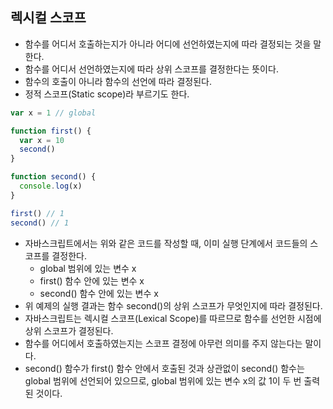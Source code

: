 ## 렉시컬 스코프

- 함수를 어디서 호출하는지가 아니라 어디에 선언하였는지에 따라 결정되는 것을 말한다.
- 함수를 어디서 선언하였는지에 따라 상위 스코프를 결정한다는 뜻이다.
- 함수의 호출이 아니라 함수의 선언에 따라 결정된다.
- 정적 스코프(Static scope)라 부르기도 한다.

```js
var x = 1 // global

function first() {
  var x = 10
  second()
}

function second() {
  console.log(x)
}

first() // 1
second() // 1
```

- 자바스크립트에서는 위와 같은 코드를 작성할 때, 이미 실행 단계에서 코드들의 스코프를 결정한다.
  - global 범위에 있는 변수 x
  - first() 함수 안에 있는 변수 x
  - second() 함수 안에 있는 변수 x
- 위 예제의 실행 결과는 함수 second()의 상위 스코프가 무엇인지에 따라 결정된다.
- 자바스크립트는 렉시컬 스코프(Lexical Scope)를 따르므로 함수를 선언한 시점에 상위 스코프가 결정된다.
- 함수를 어디에서 호출하였는지는 스코프 결정에 아무런 의미를 주지 않는다는 말이다.
- second() 함수가 first() 함수 안에서 호출된 것과 상관없이 second() 함수는 global 범위에 선언되어 있으므로, global 범위에 있는 변수 x의 값 1이 두 번 출력된 것이다.
